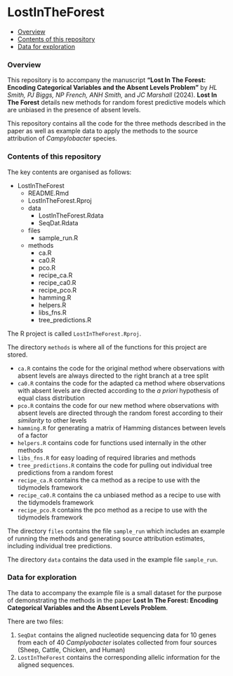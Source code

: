 LostInTheForest
================

-   <a href="#overview" id="toc-overview">Overview</a>
-   <a href="#contents-of-this-repository"
    id="toc-contents-of-this-repository">Contents of this repository</a>
-   <a href="#data-for-exploration" id="toc-data-for-exploration">Data for
    exploration</a>

### Overview

This repository is to accompany the manuscript 
**“Lost In The Forest: Encoding Categorical Variables and the Absent Levels Problem”**
by *HL Smith, PJ Biggs, NP French, ANH Smith,* and *JC Marshall* (2024).
**Lost In The Forest** details new methods for random forest predictive
models which are unbiased in the presence of absent levels.

This repository contains all the code for the three methods described in
the paper as well as example data to apply the methods to the source
attribution of *Campylobacter* species.

### Contents of this repository

The key contents are organised as follows:

-   LostInTheForest
    -   README.Rmd
    -   LostInTheForest.Rproj
    -   data
        -   LostInTheForest.Rdata
        -   SeqDat.Rdata
    -   files
        -   sample_run.R
    -   methods
        -   ca.R
        -   ca0.R
        -   pco.R
        -   recipe_ca.R
        -   recipe_ca0.R
        -   recipe_pco.R
        -   hamming.R
        -   helpers.R
        -   libs_fns.R
        -   tree_predictions.R

The R project is called `LostInTheForest.Rproj`.

The directory `methods` is where all of the functions for this project
are stored.

-   `ca.R` contains the code for the original method where observations
    with absent levels are always directed to the right branch at a
    tree split
-   `ca0.R` contains the code for the adapted ca method where
    observations with absent levels are directed according to the *a
    priori* hypothesis of equal class distribution
-   `pco.R` contains the code for our new method where observations with
    absent levels are directed through the random forest according to
    their *similarity* to other levels
-   `hamming.R` for generating a matrix of Hamming distances between
    levels of a factor
-   `helpers.R` contains code for functions used internally in the other
    methods
-   `libs_fns.R` for easy loading of required libraries and methods
-   `tree_predictions.R` contains the code for pulling out individual
    tree predictions from a random forest
-   `recipe_ca.R` contains the ca method as a recipe to use with the tidymodels framework
-   `recipe_ca0.R` contains the ca unbiased method as a recipe to use with the tidymodels framework
-   `recipe_pco.R` contains the pco method as a recipe to use with the tidymodels framework

The directory `files` contains the file `sample_run` which includes an
example of running the methods and generating source attribution
estimates, including individual tree predictions.

The directory `data` contains the data used in the example file
`sample_run`.

### Data for exploration

The data to accompany the example file is a small dataset for the
purpose of demonstrating the methods in the paper **Lost In The
Forest: Encoding Categorical Variables and the Absent Levels Problem**.

There are two files:
1. `SeqDat` contains the aligned nucleotide
sequencing data for 10 genes from each of 40 *Camplyobacter* isolates
collected from four sources (Sheep, Cattle, Chicken, and Human) 
2. `LostInTheForest` contains the corresponding allelic 
information for the aligned sequences.
